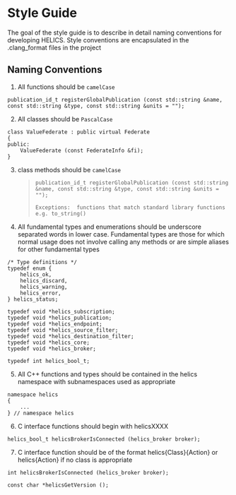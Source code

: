 Style Guide
===========

The goal of the style guide is to describe in detail naming conventions
for developing HELICS. Style conventions are encapsulated in the
.clang\_format files in the project

Naming Conventions
------------------

1)  All functions should be `camelCase`

``` {.sourceCode .cpp}
publication_id_t registerGlobalPublication (const std::string &name, const std::string &type, const std::string &units = "");
```

2)  All classes should be `PascalCase`

``` {.sourceCode .cpp}
class ValueFederate : public virtual Federate
{
public:
    ValueFederate (const FederateInfo &fi);
}
```

3)  class methods should be `camelCase`

    > ``` {.sourceCode .cpp}
    > publication_id_t registerGlobalPublication (const std::string &name, const std::string &type, const std::string &units = "");
    >
    > Exceptions:  functions that match standard library functions e.g. to_string()
    > ```

4)  All fundamental types and enumerations should be underscore
    separated words in lower case. Fundamental types are those for which
    normal usage does not involve calling any methods or are simple
    aliases for other fundamental types

``` {.sourceCode .cpp}
/* Type definitions */
typedef enum {
    helics_ok,
    helics_discard,
    helics_warning,
    helics_error,
} helics_status;

typedef void *helics_subscription;
typedef void *helics_publication;
typedef void *helics_endpoint;
typedef void *helics_source_filter;
typedef void *helics_destination_filter;
typedef void *helics_core;
typedef void *helics_broker;

typedef int helics_bool_t;
```

5)  All C++ functions and types should be contained in the helics
    namespace with subnamespaces used as appropriate

``` {.sourceCode .cpp}
namespace helics
{
    ...
} // namespace helics
```

6)  C interface functions should begin with helicsXXXX

``` {.sourceCode .c}
helics_bool_t helicsBrokerIsConnected (helics_broker broker);
```

7)  C interface function should be of the format helics{Class}{Action}
    or helics{Action} if no class is appropriate

``` {.sourceCode .c}
int helicsBrokerIsConnected (helics_broker broker);

const char *helicsGetVersion ();
```
